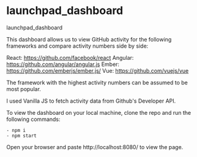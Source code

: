 # launchpad_dashboard
launchpad_dashboard

This dashboard allows us to view GitHub activity for the following frameworks and compare activity numbers side by side:

React: https://github.com/facebook/react
Angular: https://github.com/angular/angular.js
Ember: https://github.com/emberjs/ember.js/
Vue: https://github.com/vuejs/vue

The framework with the highest activity numbers can be assumed to be most popular. 

I used Vanilla JS to fetch activity data from Github's Developer API. 

To view the dashboard on your local machine, clone the repo and run the following commands:

    - npm i
    - npm start
    
Open your browser and paste http://localhost:8080/ to view the page. 

